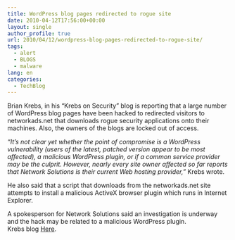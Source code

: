 ```yaml
---
title: WordPress blog pages redirected to rogue site
date: 2010-04-12T17:56:00+00:00
layout: single
author_profile: true
url: 2010/04/12/wordpress-blog-pages-redirected-to-rogue-site/
tags:
  - alert
  - BLOGS
  - malware
lang: en
categories: 
  - TechBlog
---
```

Brian Krebs, in his “Krebs on Security” blog is reporting that a large number of WordPress blog pages have been hacked to redirected visitors to networkads.net that downloads rogue security applications onto their machines. Also, the owners of the blogs are locked out of access.

_“It’s not clear yet whether the point of compromise is a WordPress vulnerability (users of the latest, patched version appear to be most affected), a malicious WordPress plugin, or if a common service provider may be the culprit. However, nearly every site owner affected so far reports that Network Solutions is their current Web hosting provider,”_ Krebs wrote.

He also said that a script that downloads from the networkads.net site attempts to install a malicious ActiveX browser plugin which runs in Internet Explorer.

A spokesperson for Network Solutions said an investigation is underway and the hack may be related to a malicious WordPress plugin.  
Krebs blog [Here](http://krebsonsecurity.com/2010/04/hundreds-of-wordpress-blogs-hit-by-networkads-net-hack/#more-2351).